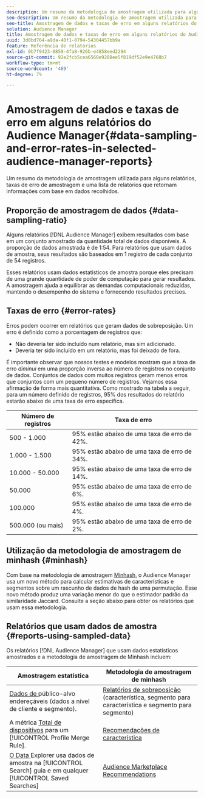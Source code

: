 ```yaml
---
description: Um resumo da metodologia de amostragem utilizada para alguns relatórios, taxas de erro de amostragem e uma lista de relatórios que retornam informações com base em dados recolhidos.
seo-description: Um resumo da metodologia de amostragem utilizada para alguns relatórios, taxas de erro de amostragem e uma lista de relatórios que retornam informações com base em dados recolhidos.
seo-title: Amostragem de dados e taxas de erro em alguns relatórios do Audience Manager
solution: Audience Manager
title: Amostragem de dados e taxas de erro em alguns relatórios do Audience Manager
uuid: 3d8bd764-a9da-40f1-8794-54304457bb9a
feature: Referência de relatórios
exl-id: 0b7f9423-0859-4fa8-926b-e4858eed2294
source-git-commit: 92e2fcb5cea6560e9288ee5f819df52e9e4768b7
workflow-type: tm+mt
source-wordcount: '469'
ht-degree: 7%

---
```


# Amostragem de dados e taxas de erro em alguns relatórios do Audience Manager{#data-sampling-and-error-rates-in-selected-audience-manager-reports}

Um resumo da metodologia de amostragem utilizada para alguns relatórios, taxas de erro de amostragem e uma lista de relatórios que retornam informações com base em dados recolhidos.

## Proporção de amostragem de dados {#data-sampling-ratio}

Alguns relatórios [!DNL Audience Manager] exibem resultados com base em um conjunto amostrado da quantidade total de dados disponíveis. A proporção de dados amostrada é de 1:54. Para relatórios que usam dados de amostra, seus resultados são baseados em 1 registro de cada conjunto de 54 registros.

Esses relatórios usam dados estatísticos de amostra porque eles precisam de uma grande quantidade de poder de computação para gerar resultados. A amostragem ajuda a equilibrar as demandas computacionais reduzidas, mantendo o desempenho do sistema e fornecendo resultados precisos.

<!--

## Minimum Requirements {#minimum-requirements}

>[!NOTE]
>
>The minimum requirements listed below apply to Overlap reports only.

Overlap reports ([trait-to-trait](/help/using/reporting/dynamic-reports/trait-trait-overlap-report.md), [segment-to-trait](/help/using/reporting/dynamic-reports/segment-trait-overlap-report.md), and [segment-to-segment](/help/using/reporting/dynamic-reports/segment-segment-overlap-report.md)) exclude traits and segments when they do not meet the minimum unique visitor requirements. These minimum requirements are as follows:

* Traits: 28,000 [unique trait realizations](/help/using/features/traits/trait-and-segment-qualification-reference).
* Segments: 70,000 real-time users over a 14-day period.

-->

## Taxas de erro {#error-rates}

Erros podem ocorrer em relatórios que geram dados de sobreposição. Um erro é definido como a porcentagem de registros que:

* Não deveria ter sido incluído num relatório, mas sim adicionado.
* Deveria ter sido incluído em um relatório, mas foi deixado de fora.

É importante observar que nossos testes e modelos mostram que a taxa de erro *diminui* em uma proporção inversa ao número de registros no conjunto de dados. Conjuntos de dados com muitos registros geram menos erros que conjuntos com um pequeno número de registros. Vejamos essa afirmação de forma mais quantitativa. Como mostrado na tabela a seguir, para um número definido de registros, 95% dos resultados do relatório estarão abaixo de uma taxa de erro específica.

| Número de registros | Taxa de erro |
|--- |--- |
| 500 - 1.000 | 95% estão abaixo de uma taxa de erro de 42%. |
| 1.000 - 1.500 | 95% estão abaixo de uma taxa de erro de 34%. |
| 10.000 - 50.000 | 95% estão abaixo de uma taxa de erro de 14%. |
| 50.000 | 95% estão abaixo de uma taxa de erro de 6%. |
| 100.000 | 95% estão abaixo de uma taxa de erro de 4%. |
| 500.000 (ou mais) | 95% estão abaixo de uma taxa de erro de 2%. |

## Utilização da metodologia de amostragem de minhash {#minhash}

Com base na metodologia de amostragem [Minhash](https://en.wikipedia.org/wiki/MinHash), o Audience Manager usa um novo método para calcular estimativas de características e segmentos sobre um rascunho de dados de hash de uma permutação. Esse novo método produz uma variação menor do que o estimador padrão da similaridade Jaccard. Consulte a seção abaixo para obter os relatórios que usam essa metodologia.

<!--

Some Audience Manager reports use the minhash sampling methodology to compute trait and segment overlaps and similarity scores. Audience Manager calculates the [!UICONTROL Trait Similarity Score] between two traits by computing the intersection and union in terms of the number of [!UICONTROL Unique User IDs] (UUIDs) and then divides the two. For two traits A and B, the calculation looks like this:

![jaccard-similarity](/help/using/features/segments/assets/jaccard_similarity.png)

-->

## Relatórios que usam dados de amostra {#reports-using-sampled-data}

Os relatórios [!DNL Audience Manager] que usam dados estatísticos amostrados e a metodologia de amostragem de Minhash incluem:

<!--

* [Overlap reports](../reporting/dynamic-reports/dynamic-reports.md#interactive-and-overlap-reports) (trait-to-trait, segment-to-trait, and segment-to-segment).
* [Addressable Audience](../features/addressable-audiences.md) data (customer- and segment-level data). 
* The [Total Devices](../features/profile-merge-rules/profile-link-metrics.md#merge-rule-metrics) metric for a [!UICONTROL Profile Merge Rule].
* [Data Explorer](../features/data-explorer/data-explorer-signals-search/data-explorer-search-pairs.md) uses sampled data in the [!UICONTROL Search] tab and any [!UICONTROL Saved Searches].

Reports that use Minhash sampling methodology:

-->

| Amostragem estatística | Metodologia de amostragem de minhash |
|--- |--- |
| [Dados de ](../features/addressable-audiences.md) público-alvo endereçáveis (dados a nível de cliente e segmento). | [Relatórios de sobreposição](../reporting/dynamic-reports/dynamic-reports.md#interactive-and-overlap-reports)  (característica, segmento para característica e segmento para segmento) |
| A métrica [Total de dispositivos](../features/profile-merge-rules/profile-link-metrics.md#merge-rule-metrics) para um [!UICONTROL Profile Merge Rule]. | [Recomendações de característica](/help/using/features/segments/trait-recommendations.md) |
| [O Data ](../features/data-explorer/data-explorer-signals-search/data-explorer-search-pairs.md) Explorer usa dados de amostra na  [!UICONTROL Search] guia e em qualquer  [!UICONTROL Saved Searches] | [Audience Marketplace Recommendations](/help/using/features/audience-marketplace/marketplace-data-buyers/marketplace-data-buyers.md#finding-similar-traits) |
